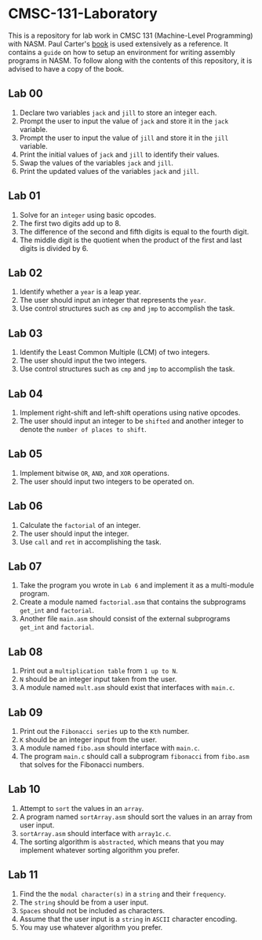 # CMSC-131-Laboratory
This is a repository for lab work in CMSC 131 (Machine-Level Programming) with NASM. Paul Carter's [book](https://pacman128.github.io/pcasm/) is used extensively as a reference. It contains a `guide` on how to setup an environment for writing assembly programs in NASM. To follow along with the contents of this repository, it is advised to have a copy of the book.

## Lab 00

1. Declare two variables `jack` and `jill` to store an integer each.
2. Prompt the user to input the value of `jack` and store it in the `jack` variable.
3. Prompt the user to input the value of `jill` and store it in the `jill` variable.
4. Print the initial values of `jack` and `jill` to identify their values.
5. Swap the values of the variables `jack` and `jill`.
6. Print the updated values of the variables `jack` and `jill`.

## Lab 01
1. Solve for an `integer` using basic opcodes.
2. The first two digits add up to 8.
3. The difference of the second and fifth digits is equal to the fourth digit. 
4. The middle digit is the quotient when the product of the first and last digits is divided by 6.

## Lab 02

1. Identify whether a `year` is a leap year.
2. The user should input an integer that represents the `year`.
3. Use control structures such as `cmp` and `jmp` to accomplish the task.

## Lab 03

1. Identify the Least Common Multiple (LCM) of two integers.
2. The user should input the two integers.
3. Use control structures such as `cmp` and `jmp` to accomplish the task.

## Lab 04

1. Implement right-shift and left-shift operations using native opcodes.
2. The user should input an integer to be `shifted` and another integer to denote the `number of places to shift`.

## Lab 05

1. Implement bitwise `OR`, `AND`, and `XOR` operations.
2. The user should input two integers to be operated on.

## Lab 06

1. Calculate the `factorial` of an integer.
2. The user should input the integer.
3. Use `call` and `ret` in accomplishing the task.

##  Lab 07

1. Take the program you wrote in `Lab 6` and implement it as a multi-module program.
2. Create a module named `factorial.asm` that contains the subprograms `get_int` and `factorial`.
3. Another file `main.asm` should consist of the external subprograms `get_int` and `factorial`.

## Lab 08

1. Print out a `multiplication table` from `1 up to N`.
2. `N` should be an integer input taken from the user.
3. A module named `mult.asm` should exist that interfaces with `main.c`.

## Lab 09

1. Print out the `Fibonacci series` up to the `Kth` number.
2. `K` should be an integer input from the user.
3.  A module named `fibo.asm` should interface with `main.c`.
4. The program `main.c` should call a subprogram `fibonacci` from `fibo.asm` that solves for the Fibonacci numbers.

## Lab 10

1. Attempt to `sort` the values in an `array`.
2. A program named `sortArray.asm` should sort the values in an array from user input.
3. `sortArray.asm` should interface with `array1c.c`.
4. The sorting algorithm is `abstracted`, which means that you may implement whatever sorting algorithm you prefer.

## Lab 11
1. Find the the `modal character(s)` in a `string` and their `frequency`.
2. The `string` should be from a user input.
3. `Spaces` should not be included as characters.
4. Assume that the user input is a `string` in `ASCII` character encoding.
5. You may use whatever algorithm you prefer.
